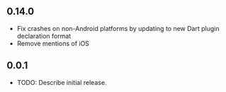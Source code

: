 ## 0.14.0

* Fix crashes on non-Android platforms by updating to new Dart plugin declaration format
* Remove mentions of iOS

## 0.0.1

* TODO: Describe initial release.
